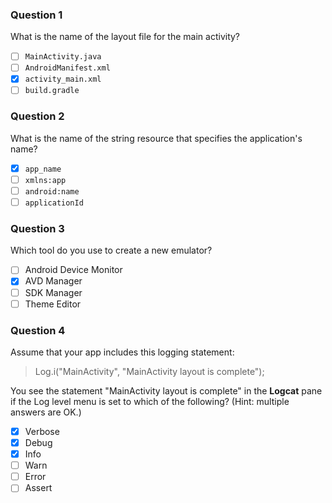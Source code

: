 ### Question 1
What is the name of the layout file for the main activity?

- [ ] `MainActivity.java`
- [ ] `AndroidManifest.xml`
- [x] `activity_main.xml`
- [ ] `build.gradle`

### Question 2
What is the name of the string resource that specifies the application's name?

- [x] `app_name`
- [ ] `xmlns:app`
- [ ] `android:name`
- [ ] `applicationId`

### Question 3
Which tool do you use to create a new emulator?

- [ ] Android Device Monitor
- [x] AVD Manager
- [ ] SDK Manager
- [ ] Theme Editor

### Question 4
Assume that your app includes this logging statement:

> Log.i("MainActivity", "MainActivity layout is complete");

You see the statement "MainActivity layout is complete" in the **Logcat** pane if the Log level menu is set to which of the following? (Hint: multiple answers are OK.)

- [x] Verbose
- [x] Debug
- [x] Info
- [ ] Warn
- [ ] Error
- [ ] Assert
